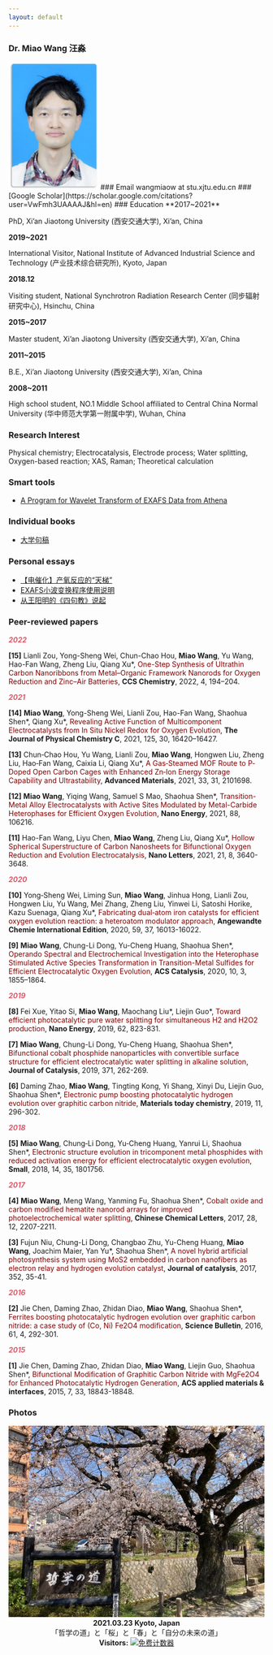 ```yaml
---
layout: default
---
```


### Dr. Miao Wang 汪淼

<img src="/photos/wangmiao.png" alt="" width="177">
### Email
wangmiaow at stu.xjtu.edu.cn
### [Google Scholar](https://scholar.google.com/citations?user=VwFmh3UAAAAJ&hl=en)
### Education
**2017~2021**

PhD, Xi’an Jiaotong University (西安交通大学), Xi’an, China

**2019~2021**

International Visitor, National Institute of Advanced Industrial Science and Technology (产业技术综合研究所), Kyoto, Japan

**2018.12**

Visiting student, National Synchrotron Radiation Research Center (同步辐射研究中心), Hsinchu, China

**2015~2017**

Master student, Xi’an Jiaotong University (西安交通大学), Xi’an, China

**2011~2015**

B.E., Xi’an Jiaotong University (西安交通大学), Xi’an, China

**2008~2011**

High school student, NO.1 Middle School affiliated to Central China Normal University (华中师范大学第一附属中学), Wuhan, China

### Research Interest
Physical chemistry; Electrocatalysis, Electrode process; Water splitting, Oxygen-based reaction; XAS, Raman; Theoretical calculation

### Smart tools
- [A Program for Wavelet Transform of EXAFS Data from Athena](http://doi.org/10.13140/RG.2.2.11521.61289/1)

### Individual books
- [大学句稿](/docs/daxuejuhgao.pdf)

### Personal essays
- [【电催化】产氧反应的“天梯”](https://mp.weixin.qq.com/s/g88hmslVatJUpl3jtCrsjw)
- [EXAFS小波变换程序使用说明](https://mp.weixin.qq.com/s/fnB874IxHb2Fn-PO5pct2w)
- [从王阳明的《四句教》说起](https://mp.weixin.qq.com/s/v0Zl93v_G-k3TTZ189cM0w)

### Peer-reviewed papers
<p style="color:#db5a6b;font-style: italic;font-weight: bold;">
  2022
</p>

**[15]** Lianli Zou, Yong-Sheng Wei, Chun-Chao Hou, **Miao Wang**, Yu Wang, Hao-Fan Wang, Zheng Liu, Qiang Xu*, <font color="#800000">One-Step Synthesis of Ultrathin Carbon Nanoribbons from Metal–Organic Framework Nanorods for Oxygen Reduction and Zinc–Air Batteries</font>, **CCS Chemistry**, 2022, 4, 194–204.

<p style="color:#db5a6b;font-style: italic;font-weight: bold;">
  2021
</p>

**[14]** **Miao Wang**, Yong-Sheng Wei, Lianli Zou, Hao-Fan Wang, Shaohua Shen\*, Qiang Xu\*, <font color="#800000">Revealing Active Function of Multicomponent Electrocatalysts from In Situ Nickel Redox for Oxygen Evolution</font>, **The Journal of Physical Chemistry C**, 2021, 125, 30, 16420–16427.

**[13]** Chun‐Chao Hou, Yu Wang, Lianli Zou, **Miao Wang**, Hongwen Liu, Zheng Liu, Hao‐Fan Wang, Caixia Li, Qiang Xu*, <font color="#800000">A Gas‐Steamed MOF Route to P‐Doped Open Carbon Cages with Enhanced Zn‐Ion Energy Storage Capability and Ultrastability</font>, **Advanced Materials**, 2021, 33, 31, 2101698.

**[12]** **Miao Wang**, Yiqing Wang, Samuel S Mao, Shaohua Shen*, <font color="#800000">Transition-Metal Alloy Electrocatalysts with Active Sites Modulated by Metal-Carbide Heterophases for Efficient Oxygen Evolution</font>, **Nano Energy**, 2021, 88, 106216.

**[11]** Hao-Fan Wang, Liyu Chen, **Miao Wang**, Zheng Liu, Qiang Xu*, <font color="#800000">Hollow Spherical Superstructure of Carbon Nanosheets for Bifunctional Oxygen Reduction and Evolution Electrocatalysis</font>, **Nano Letters**, 2021, 21, 8, 3640-3648.

<p style="color:#db5a6b;font-style: italic;font-weight: bold;">
  2020
</p>

**[10]** Yong‐Sheng Wei, Liming Sun, **Miao Wang**, Jinhua Hong, Lianli Zou, Hongwen Liu, Yu Wang, Mei Zhang, Zheng Liu, Yinwei Li, Satoshi Horike, Kazu Suenaga, Qiang Xu*, <font color="#800000">Fabricating dual‐atom iron catalysts for efficient oxygen evolution reaction: a heteroatom modulator approach</font>, **Angewandte Chemie International Edition**, 2020, 59, 37, 16013-16022.

**[9]** **Miao Wang**, Chung-Li Dong, Yu-Cheng Huang, Shaohua Shen*, <font color="#800000">Operando Spectral and Electrochemical Investigation into the Heterophase Stimulated Active Species Transformation in Transition-Metal Sulfides for Efficient Electrocatalytic Oxygen Evolution</font>, **ACS Catalysis**, 2020, 10, 3, 1855–1864.

<p style="color:#db5a6b;font-style: italic;font-weight: bold;">
  2019
</p>

**[8]** Fei Xue, Yitao Si, **Miao Wang**, Maochang Liu\*, Liejin Guo\*, <font color="#800000">Toward efficient photocatalytic pure water splitting for simultaneous H2 and H2O2 production</font>, **Nano Energy**, 2019, 62, 823-831.

**[7]** **Miao Wang**, Chung-Li Dong, Yu-Cheng Huang, Shaohua Shen*, <font color="#800000">Bifunctional cobalt phosphide nanoparticles with convertible surface structure for efficient electrocatalytic water splitting in alkaline solution</font>, **Journal of Catalysis**, 2019, 371, 262-269.

**[6]** Daming Zhao, **Miao Wang**, Tingting Kong, Yi Shang, Xinyi Du, Liejin Guo, Shaohua Shen*, <font color="#800000">Electronic pump boosting photocatalytic hydrogen evolution over graphitic carbon nitride</font>, **Materials today chemistry**, 2019, 11, 296-302.

<p style="color:#db5a6b;font-style: italic;font-weight: bold;">
  2018
</p>

**[5]** **Miao Wang**, Chung‐Li Dong, Yu‐Cheng Huang, Yanrui Li, Shaohua Shen*, <font color="#800000">Electronic structure evolution in tricomponent metal phosphides with reduced activation energy for efficient electrocatalytic oxygen evolution</font>, **Small**, 2018, 14, 35, 1801756.

<p style="color:#db5a6b;font-style: italic;font-weight: bold;">
  2017
</p>

**[4]** **Miao Wang**, Meng Wang, Yanming Fu, Shaohua Shen*, <font color="#800000">Cobalt oxide and carbon modified hematite nanorod arrays for improved photoelectrochemical water splitting</font>, **Chinese Chemical Letters**, 2017, 28, 12, 2207-2211.

**[3]** Fujun Niu, Chung-Li Dong, Changbao Zhu, Yu-Cheng Huang, **Miao Wang**, Joachim Maier, Yan Yu\*, Shaohua Shen\*, <font color="#800000">A novel hybrid artificial photosynthesis system using MoS2 embedded in carbon nanofibers as electron relay and hydrogen evolution catalyst</font>, **Journal of catalysis**, 2017, 352, 35-41.

<p style="color:#db5a6b;font-style: italic;font-weight: bold;">
  2016
</p>

**[2]** Jie Chen, Daming Zhao, Zhidan Diao, **Miao Wang**, Shaohua Shen*, <font color="#800000">Ferrites boosting photocatalytic hydrogen evolution over graphitic carbon nitride: a case study of (Co, Ni) Fe2O4 modification</font>, **Science Bulletin**, 2016, 61, 4, 292-301.

<p style="color:#db5a6b;font-style: italic;font-weight: bold;">
  2015
</p>

**[1]** Jie Chen, Daming Zhao, Zhidan Diao, **Miao Wang**, Liejin Guo, Shaohua Shen*, <font color="#800000">Bifunctional Modification of Graphitic Carbon Nitride with MgFe2O4 for Enhanced Photocatalytic Hydrogen Generation</font>, **ACS applied materials & interfaces**, 2015, 7, 33, 18843-18848.

### Photos
<div align="center">
  
 <img src="/photos/20210323_Kyoto_Japan.jpg"/>
 <br/>
 <span style="padding-top:0px">
 <b>2021.03.23 Kyoto, Japan</b> 「哲学の道」と「桜」と「春」と「自分の未来の道」
 </span>
  
</div>
 
 <!-- 网页计数器 -->
<div align="center">
<b>Visitors:</b> 
<a href="https://www.mfwztj.com/" target="_blank"><img src="https://www.mfwztj.com/hit.php?id=zexfdf&nd=6&style=14" border="0" alt="免费计数器"></a>
</div>
<!-- 网页计数器 -->
